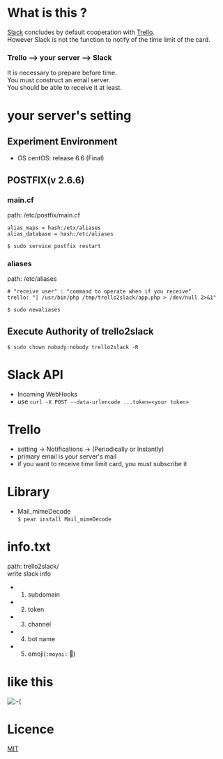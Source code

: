 # What is this ?
[Slack](https://slack.com/) concludes by default cooperation with [Trello](https://trello.com/).  
However Slack is not the function to notify of the time limit of the card.    

### Trello --> your server --> Slack
It is necessary to prepare before time.  
You must construct an email server.  
You should be able to receive it at least.

# your server's setting

## Experiment Environment
  - OS centOS: release 6.6 (Final)

## POSTFIX(v 2.6.6)

### main.cf 
path: /etc/postfix/main.cf

`alias_maps = hash:/etx/aliases`  
`alias_database = hash:/etc/aliases`  

`$ sudo service postfix restart`  

### aliases
path: /etc/aliases

```
# "receive user" : "command to operate when if you receive"
trello: "| /usr/bin/php /tmp/trello2slack/app.php > /dev/null 2>&1"
```

`$ sudo newaliases`    

## Execute Authority of trello2slack
`$ sudo chown nobody:nobody trello2slack -R`  

# Slack API
- Incoming WebHooks  
- use `curl -X POST --data-urlencode ...token=<your token>`  

# Trello
- setting -> Notifications -> (Periodically or Instantly)  
- primary email is your server's mail  
- if you want to receive time limit card, you must subscribe it  

# Library
- Mail_mimeDecode  
`$ pear install Mail_mimeDecode`    

# info.txt  
path: trello2slack/  
write slack info  

- 1. subdomain  
- 2. token  
- 3. channel  
- 4. bot name  
- 5. emoji(`:moyai:` :moyai:)  

# like this
![:-(](http://about-hiroppy.com/screenshot/trello2slack/20141105%2015.56.51.png)  

# Licence
[MIT](http://opensource.org/licenses/MIT)  


